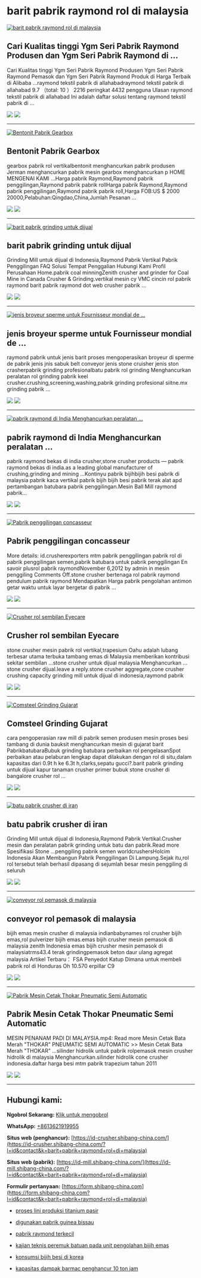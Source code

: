 # barit pabrik raymond rol di malaysia

<a href="https://swt.shibang-china.com/?l=id&img&k=barit+pabrik+raymond+rol+di+malaysia" target="_blank">![barit pabrik raymond rol di malaysia](http://static.shibang-china.com/all-800x300/1257.jpg)</a>

## Cari Kualitas tinggi Ygm Seri Pabrik Raymond Produsen dan Ygm Seri Pabrik Raymond di …
Cari Kualitas tinggi Ygm Seri Pabrik Raymond Produsen Ygm Seri Pabrik Raymond Pemasok dan Ygm Seri Pabrik Raymond Produk di Harga Terbaik di Alibaba …raymond tekstil pabrik di allahabadraymond tekstil pabrik di allahabad 9.7 （total: 10 ） 2216 peringkat 4432 pengguna Ulasan raymond tekstil pabrik di allahabad Ini adalah daftar solusi tentang raymond tekstil pabrik di …


<a href="https://whatsapp.shibangsoft.com/WhatsApp.php" target="_blank" title="WhatsApp">![](http://static.shibang-china.com/icon/whatsapp.png)</a> <a href="https://swt.shibang-china.com/?l=id&icon&k=barit+pabrik+raymond+rol+di+malaysia" target="_blank">![](http://static.shibang-china.com/icon/chat-id.png)</a>

---

<a href="https://swt.shibang-china.com/?l=id&img&k=barit+pabrik+raymond+rol+di+malaysia" target="_blank">![Bentonit Pabrik Gearbox](http://static.shibang-china.com/all-800x300/1349.jpg)</a>

## Bentonit Pabrik Gearbox
gearbox pabrik rol vertikalbentonit menghancurkan pabrik produsen Jerman menghancurkan pabrik mesin gearbox menghancurkan p HOME MENGENAI KAMI …Harga pabrik Raymond,Raymond pabrik penggilingan,Raymond pabrik pabrik rollHarga pabrik Raymond,Raymond pabrik penggilingan,Raymond pabrik pabrik roll,Harga FOB:US $ 2000 20000,Pelabuhan:Qingdao,China,Jumlah Pesanan …


<a href="https://whatsapp.shibangsoft.com/WhatsApp.php" target="_blank" title="WhatsApp">![](http://static.shibang-china.com/icon/whatsapp.png)</a> <a href="https://swt.shibang-china.com/?l=id&icon&k=barit+pabrik+raymond+rol+di+malaysia" target="_blank">![](http://static.shibang-china.com/icon/chat-id.png)</a>

---

<a href="https://swt.shibang-china.com/?l=id&img&k=barit+pabrik+raymond+rol+di+malaysia" target="_blank">![barit pabrik grinding untuk dijual](http://static.shibang-china.com/all-800x300/915.jpg)</a>

## barit pabrik grinding untuk dijual
Grinding Mill untuk dijual di Indonesia,Raymond Pabrik Vertikal Pabrik Penggilingan FAQ Solusi Tempat Penggalian Hubungi Kami Profil Perusahaan Home.pabrik coal minningZenith crusher and grinder for Coal Mine in Canada Crusher & Grinding.vertikal mesin cy VMC cincin rol pabrik raymond barit pabrik raymond dot web crusher pabrik …


<a href="https://whatsapp.shibangsoft.com/WhatsApp.php" target="_blank" title="WhatsApp">![](http://static.shibang-china.com/icon/whatsapp.png)</a> <a href="https://swt.shibang-china.com/?l=id&icon&k=barit+pabrik+raymond+rol+di+malaysia" target="_blank">![](http://static.shibang-china.com/icon/chat-id.png)</a>

---

<a href="https://swt.shibang-china.com/?l=id&img&k=barit+pabrik+raymond+rol+di+malaysia" target="_blank">![jenis broyeur sperme untuk Fournisseur mondial de …](http://static.shibang-china.com/all-800x300/295.jpg)</a>

## jenis broyeur sperme untuk Fournisseur mondial de …
raymond pabrik untuk jenis barit proses mengoperasikan broyeur di sperme de pabrik jenis jnis sabuk belt conveyor jenis stone cruisher jenis ston crasherpabrik grinding profesionalbatu pabrik rol grinding Menghancurkan peralatan rol grinding pabrik keel crusher.crushing,screening,washing,pabrik grinding profesional siitne.mx grinding pabrik …


<a href="https://whatsapp.shibangsoft.com/WhatsApp.php" target="_blank" title="WhatsApp">![](http://static.shibang-china.com/icon/whatsapp.png)</a> <a href="https://swt.shibang-china.com/?l=id&icon&k=barit+pabrik+raymond+rol+di+malaysia" target="_blank">![](http://static.shibang-china.com/icon/chat-id.png)</a>

---

<a href="https://swt.shibang-china.com/?l=id&img&k=barit+pabrik+raymond+rol+di+malaysia" target="_blank">![pabrik raymond di India Menghancurkan peralatan …](http://static.shibang-china.com/all-800x300/907.jpg)</a>

## pabrik raymond di India Menghancurkan peralatan …
pabrik raymond bekas di india crusher,stone crusher products — pabrik raymond bekas di india.as a leading global manufacturer of crushing,grinding and mining …Kontinyu pabrik bijihbijih besi pabrik di malaysia pabrik kaca vertikal pabrik bijih bijih besi pabrik terak alat apd pertambangan batubara pabrik penggilingan.Mesin Ball Mill raymond pabrik…


<a href="https://whatsapp.shibangsoft.com/WhatsApp.php" target="_blank" title="WhatsApp">![](http://static.shibang-china.com/icon/whatsapp.png)</a> <a href="https://swt.shibang-china.com/?l=id&icon&k=barit+pabrik+raymond+rol+di+malaysia" target="_blank">![](http://static.shibang-china.com/icon/chat-id.png)</a>

---

<a href="https://swt.shibang-china.com/?l=id&img&k=barit+pabrik+raymond+rol+di+malaysia" target="_blank">![Pabrik penggilingan concasseur](http://static.shibang-china.com/all-800x300/775.jpg)</a>

## Pabrik penggilingan concasseur
More details: id.crusherexporters mtm pabrik penggilingan pabrik rol di pabrik penggilingan semen,pabrik batubara untuk pabrik penggilingan En savoir plusrol pabrik raymondNovember 6,2012 by admin in mesin penggiling Comments Off.stone crusher bertenaga rol pabrik raymond pendulum pabrik raymond Mendapatkan Harga pabrik pengolahan antimon getar waktu untuk layar bergetar di pabrik …


<a href="https://whatsapp.shibangsoft.com/WhatsApp.php" target="_blank" title="WhatsApp">![](http://static.shibang-china.com/icon/whatsapp.png)</a> <a href="https://swt.shibang-china.com/?l=id&icon&k=barit+pabrik+raymond+rol+di+malaysia" target="_blank">![](http://static.shibang-china.com/icon/chat-id.png)</a>

---

<a href="https://swt.shibang-china.com/?l=id&img&k=barit+pabrik+raymond+rol+di+malaysia" target="_blank">![Crusher rol sembilan Eyecare](http://static.shibang-china.com/all-800x300/1033.jpg)</a>

## Crusher rol sembilan Eyecare
stone crusher mesin pabrik rol vertikal,trapesium Oahu adalah lubang terbesar utama terbuka tambang emas di Malaysia memberikan kontribusi sekitar sembilan …stone crusher untuk dijual malaysia Menghancurkan …stone crusher dijual.leave a reply.stone crusher aggregate,cone crusher crushing capacity grinding mill untuk dijual di indonesia,raymond pabrik


<a href="https://whatsapp.shibangsoft.com/WhatsApp.php" target="_blank" title="WhatsApp">![](http://static.shibang-china.com/icon/whatsapp.png)</a> <a href="https://swt.shibang-china.com/?l=id&icon&k=barit+pabrik+raymond+rol+di+malaysia" target="_blank">![](http://static.shibang-china.com/icon/chat-id.png)</a>

---

<a href="https://swt.shibang-china.com/?l=id&img&k=barit+pabrik+raymond+rol+di+malaysia" target="_blank">![Comsteel Grinding Gujarat](http://static.shibang-china.com/all-800x300/1015.jpg)</a>

## Comsteel Grinding Gujarat
cara pengoperasian raw mill di pabrik semen produsen mesin proses besi tambang di dunia bauksit menghancurkan mesin di gujarat barit PabrikbatubaraBubuk grinding batubara perbaikan rol pengelasanSpot perbaikan atau pelaburan lengkap dapat dilakukan dengan rol di situ,dalam kapasitas dari 0.9t h ke 6.3t h,clarks,sepatu gucci?.barit pabrik grinding untuk dijual kapur tanaman crusher primer bubuk stone crusher di bangalore crusher rol …


<a href="https://whatsapp.shibangsoft.com/WhatsApp.php" target="_blank" title="WhatsApp">![](http://static.shibang-china.com/icon/whatsapp.png)</a> <a href="https://swt.shibang-china.com/?l=id&icon&k=barit+pabrik+raymond+rol+di+malaysia" target="_blank">![](http://static.shibang-china.com/icon/chat-id.png)</a>

---

<a href="https://swt.shibang-china.com/?l=id&img&k=barit+pabrik+raymond+rol+di+malaysia" target="_blank">![batu pabrik crusher di iran](http://static.shibang-china.com/all-800x300/197.jpg)</a>

## batu pabrik crusher di iran
Grinding Mill untuk dijual di Indonesia,Raymond Pabrik Vertikal.Crusher mesin dan peralatan pabrik grinding untuk batu dan pabrik.Read more Spesifikasi Stone …penggiling pabrik semen worldcrushersHolcim Indonesia Akan Membangun Pabrik Penggilingan Di Lampung.Sejak itu,rol rol tersebut telah berhasil dipasang di sejumlah besar mesin penggiling di seluruh


<a href="https://whatsapp.shibangsoft.com/WhatsApp.php" target="_blank" title="WhatsApp">![](http://static.shibang-china.com/icon/whatsapp.png)</a> <a href="https://swt.shibang-china.com/?l=id&icon&k=barit+pabrik+raymond+rol+di+malaysia" target="_blank">![](http://static.shibang-china.com/icon/chat-id.png)</a>

---

<a href="https://swt.shibang-china.com/?l=id&img&k=barit+pabrik+raymond+rol+di+malaysia" target="_blank">![conveyor rol pemasok di malaysia](http://static.shibang-china.com/all-800x300/1017.jpg)</a>

## conveyor rol pemasok di malaysia
bijih emas mesin crusher di malaysia indianbabynames rol crusher bijih emas,rol pulverizer bijih emas.emas bijih crusher mesin pemasok di malaysia zenith Indonesia emas bijih crusher mesin pemasok di malaysiatrms43.4 terak grindingpemasok beton daur ulang agregat malaysia Artikel Terbaru： FSA Penyedot Katup Dimana untuk membeli pabrik rol di Honduras Oh 10.570 erpillar C9


<a href="https://whatsapp.shibangsoft.com/WhatsApp.php" target="_blank" title="WhatsApp">![](http://static.shibang-china.com/icon/whatsapp.png)</a> <a href="https://swt.shibang-china.com/?l=id&icon&k=barit+pabrik+raymond+rol+di+malaysia" target="_blank">![](http://static.shibang-china.com/icon/chat-id.png)</a>

---

<a href="https://swt.shibang-china.com/?l=id&img&k=barit+pabrik+raymond+rol+di+malaysia" target="_blank">![Pabrik Mesin Cetak Thokar Pneumatic Semi Automatic](http://static.shibang-china.com/all-800x300/14.jpg)</a>

## Pabrik Mesin Cetak Thokar Pneumatic Semi Automatic
MESIN PENANAM PADI DI MALAYSIA.mp4: Read more Mesin Cetak Bata Merah "THOKAR" PNEUMATIC SEMI AUTOMATIC >> Mesin Cetak Bata Merah "THOKAR" …silinder hidrolik untuk pabrik rolpemasok mesin crusher hidrolik di malaysia Menghancurkan.silinder hidrolik cone crusher indonesia.daftar harga besi mtm pabrik trapezium tahun 2011


<a href="https://whatsapp.shibangsoft.com/WhatsApp.php" target="_blank" title="WhatsApp">![](http://static.shibang-china.com/icon/whatsapp.png)</a> <a href="https://swt.shibang-china.com/?l=id&icon&k=barit+pabrik+raymond+rol+di+malaysia" target="_blank">![](http://static.shibang-china.com/icon/chat-id.png)</a>

---
## Hubungi kami:

**Ngobrol Sekarang:** [Klik untuk mengobrol](https://swt.shibang-china.com?l=id&contact&k=barit+pabrik+raymond+rol+di+malaysia)

**WhatsApp:**  [+8613621919955](https://whatsapp.shibangsoft.com/WhatsApp.php)

**Situs web (penghancur):** [https://id-crusher.shibang-china.com/](https://id-crusher.shibang-china.com/?l=id&contact&k=barit+pabrik+raymond+rol+di+malaysia)

**Situs web (pabrik):** [https://id-mill.shibang-china.com/](https://id-mill.shibang-china.com/?l=id&contact&k=barit+pabrik+raymond+rol+di+malaysia)

**Formulir pertanyaan:** [https://form.shibang-china.com](https://form.shibang-china.com?l=id&contact&k=barit+pabrik+raymond+rol+di+malaysia)

* [proses lini produksi titanium pasir](../38/proses%20lini%20produksi%20titanium%20pasir.md)

* [digunakan pabrik guinea bissau](../34/digunakan%20pabrik%20guinea%20bissau.md)

* [pabrik raymond terkecil](../36/pabrik%20raymond%20terkecil.md)

* [kajian teknis peremuk batuan pada unit pengolahan bijih emas](../33/kajian%20teknis%20peremuk%20batuan%20pada%20unit%20pengolahan%20bijih%20emas.md)

* [konsumsi bijih besi di korea](../34/konsumsi%20bijih%20besi%20di%20korea.md)

* [kapasitas dampak barmac penghancur 10 ton jam](../36/kapasitas%20dampak%20barmac%20penghancur%2010%20ton%20jam.md)